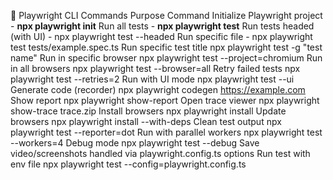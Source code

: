 🧩 Playwright CLI Commands
Purpose	Command
Initialize Playwright project	- **npx playwright init**
Run all tests	- **npx playwright test**
Run tests headed (with UI)	- npx playwright test --headed
Run specific file	- npx playwright test tests/example.spec.ts
Run specific test title	npx playwright test -g "test name"
Run in specific browser	npx playwright test --project=chromium
Run in all browsers	npx playwright test --browser=all
Retry failed tests	npx playwright test --retries=2
Run with UI mode	npx playwright test --ui
Generate code (recorder)	npx playwright codegen https://example.com
Show report	npx playwright show-report
Open trace viewer	npx playwright show-trace trace.zip
Install browsers	npx playwright install
Update browsers	npx playwright install --with-deps
Clean test output	npx playwright test --reporter=dot
Run with parallel workers	npx playwright test --workers=4
Debug mode	npx playwright test --debug
Save video/screenshots	handled via playwright.config.ts options
Run test with env file	npx playwright test --config=playwright.config.ts
